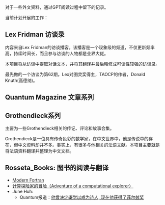对于一些外文资料，通过GPT阅读过程中留下的记录。


当前计划开展的工作：

## Lex Fridman 访谈录

内容来自Lex Fridman的访谈播客。该播客是一个现象级的频道，不仅更新频率高，持续时间长，而且参与访谈的人物都是业界大佬。

本项目将从访谈中提取对话文本，并将其翻译并最后精修成可读性较强的访谈录。

最先做的一个访谈为第62期，Lex对图灵奖得主，TAOCP的作者，Donald Knuth(高德纳)。

## Quantum Magazine 文章系列


## Grothendieck系列

主要为一些Grothendieck相关的传记、评论和故事合集。

Grothendieck是一位具有传奇色彩的数学家，在中文世界中，他是传说中的存在，但中文资料却并不多。事实上，有很多与他相关的法语文献。本项目主要就是将法语资料翻译并整理为中文文档。

## Rosseta_Books: 图书的阅读与翻译

- [Modern Fortran](./Rosseta_Books/ModernFortran/)
- [计算探险家的冒险（Adventure of a computational explorer）](./Rosseta_Books/Wolfram/Adventure_of_a_computational_explorer.md)
- June Huh:
  - Quantum报道：[他曾决定辍学以成为诗人, 现在他获得了菲尔兹奖](./Rosseta_Books/JuneHuh/JuneHuh_quantum_1.md)
